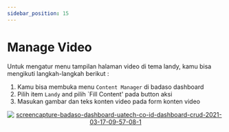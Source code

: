 ```yaml
---
sidebar_position: 15
---
```


# Manage Video

Untuk mengatur menu tampilan halaman video di tema landy, kamu bisa mengikuti langkah-langkah berikut :
1. Kamu bisa membuka menu `Content Manager` di badaso dashboard
2. Pilih item `Landy` and pilih `Fill Content' pada button aksi
3. Masukan gambar dan teks konten video  pada form konten video
<p align="center">
   <a href="https://badaso-docs.uatech.co.id/">
    <img src="http://localhost:3000/img/video-content.png" alt="screencapture-badaso-dashboard-uatech-co-id-dashboard-crud-2021-03-17-09-57-08-1" />
  </a>
</p>
